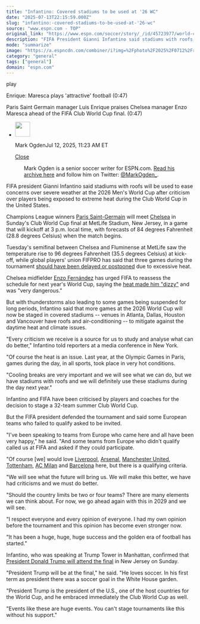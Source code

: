 ```yaml
---
title: "Infantino: Covered stadiums to be used at '26 WC"
date: "2025-07-13T22:15:59.000Z"
slug: "infantino:-covered-stadiums-to-be-used-at-'26-wc"
source: "www.espn.com - TOP"
original_link: "https://www.espn.com/soccer/story/_/id/45723977/world-cup-2026-use-stadiums-roofs-heat-issues-fifa-chief"
description: "FIFA President Gianni Infantino said stadiums with roofs will be used to ease concerns over severe weather at the 2026 Men's World Cup."
mode: "summarize"
image: "https://a.espncdn.com/combiner/i?img=%2Fphoto%2F2025%2F0712%2Fr1518092_1296x729_16%2D9.jpg"
category: "general"
tags: ["general"]
domain: "espn.com"
---
```

<div id="readability-page-1" class="page"><div data-video="watch,640,360,45723351" data-cerebro-id="68725bf8ac2b6424ea63e8e9" data-title="Enrique: Maresca plays 'attractive' football" data-source="espn"><div><picture><source srcset="https://a.espncdn.com/combiner/i?img=%2Fmedia%2Fmotion%2F2025%2F0712%2Fdm_250712_COM_SOC_Analysis_Enrique3A_Maresca_playE28099s_E28098attractiveE28099_Football__GLOBAL_2025%2D07%2D12%2Fdm_250712_COM_SOC_Analysis_Enrique3A_Maresca_playE28099s_E28098attractiveE28099_Football__GLOBAL_2025%2D07%2D12.jpg&amp;w=943&amp;h=530&amp;cquality=80&amp;format=jpg" media="(min-width: 376px)"><source srcset="https://a.espncdn.com/combiner/i?img=%2Fmedia%2Fmotion%2F2025%2F0712%2Fdm_250712_COM_SOC_Analysis_Enrique3A_Maresca_playE28099s_E28098attractiveE28099_Football__GLOBAL_2025%2D07%2D12%2Fdm_250712_COM_SOC_Analysis_Enrique3A_Maresca_playE28099s_E28098attractiveE28099_Football__GLOBAL_2025%2D07%2D12.jpg&amp;w=375&amp;cquality=80, https://a.espncdn.com/combiner/i?img=%2Fmedia%2Fmotion%2F2025%2F0712%2Fdm_250712_COM_SOC_Analysis_Enrique3A_Maresca_playE28099s_E28098attractiveE28099_Football__GLOBAL_2025%2D07%2D12%2Fdm_250712_COM_SOC_Analysis_Enrique3A_Maresca_playE28099s_E28098attractiveE28099_Football__GLOBAL_2025%2D07%2D12.jpg&amp;w=750&amp;cquality=40&amp;format=jpg 2x" media="(max-width: 375px)"></picture><p><span data-id="45723351">play</span></p></div><figcaption><div><p><span>Enrique: Maresca plays 'attractive' football (0:47)</span></p><p>Paris Saint Germain manager Luis Enrique praises Chelsea manager Enzo Maresca ahead of the FIFA Club World Cup final. (0:47)</p></div></figcaption></div><div><div><ul><li><p><img src="https://a.espncdn.com/combiner/i?img=/i/columnists/full/ogden_mark.png&amp;h=80&amp;w=80&amp;scale=crop" alt="" width="40" height="40"></p><p>Mark Ogden<span>Jul 12, 2025, 11:23 AM ET</span></p><div><p><a href="#">Close</a></p><ul>Mark Ogden is a senior soccer writer for ESPN.com. <a href="https://www.espn.com/search/_/type/articles/q/mark%20ogden" target="_blank" rel="noopener">Read his archive here</a> and follow him on Twitter: <a href="https://twitter.com/MarkOgden_" target="_blank" rel="noopener">@MarkOgden_</a>.</ul></div></li></ul></div><p>FIFA president Gianni Infantino said stadiums with roofs will be used to ease concerns over severe weather at the 2026 Men's World Cup after criticism over players being exposed to extreme heat during the Club World Cup in the United States.</p><p>Champions League winners <a data-clubhouse-guid="79843c9e-0fe0-63b4-b591-9affc0dbd517" href="https://www.espn.com/soccer/team?id=160">Paris Saint-Germain</a> will meet <a data-clubhouse-guid="c43a00b9-2826-72b3-77a0-62730abc936e" href="https://www.espn.com/soccer/team?id=363">Chelsea</a> in Sunday's Club World Cup final at MetLife Stadium, New Jersey, in a game that will kickoff at 3 p.m. local time, with forecasts of 84 degrees Fahrenheit (28.8 degrees Celsius) when the match begins.</p><p>Tuesday's semifinal between Chelsea and Fluminense at MetLife saw the temperature rise to 96 degrees Fahrenheit (35.5 degrees Celsius) at kick-off, while global players' union FIFPRO has said that three games during the tournament <a href="https://www.espn.com/football/story/_/id/45619017/fifpro-us-summer-temps-concern-2026-world-cup" target="_blank">should have been delayed or postponed</a> due to excessive heat.</p><p>Chelsea midfielder <a data-player-guid="b6765ac7-63b2-227c-12e8-f6342bf9405c" href="http://espn.com/soccer/player/_/id/285450/enzo-fernandez">Enzo Fernández</a> has urged FIFA to reassess the schedule for next year's World Cup, saying the <a href="https://www.espn.com/football/story/_/id/45717548/chelsea-captain-enzo-us-heat-play-world-cup-night-games" target="_blank">heat made him "dizzy"</a> and was "very dangerous."</p><p>But with thunderstorms also leading to some games being suspended for long periods, Infantino said that more games at the 2026 World Cup will now be staged in covered stadiums -- venues in Atlanta, Dallas, Houston and Vancouver have roofs and air-conditioning -- to mitigate against the daytime heat and climate issues.</p><p>"Every criticism we receive is a source for us to study and analyse what can do better," Infantino told reporters at a media conference in New York.</p><p>"Of course the heat is an issue. Last year, at the Olympic Games in Paris, games during the day, in all sports, took place in very hot conditions.</p><p>"Cooling breaks are very important and we will see what we can do, but we have stadiums with roofs and we will definitely use these stadiums during the day next year."</p><p>Infantino and FIFA have been criticised by players and coaches for the decision to stage a 32-team summer Club World Cup.</p><p>But the FIFA president defended the tournament and said some European teams who failed to qualify asked to be invited.</p><p>"I've been speaking to teams from Europe who came here and all have been very happy," he said. "And some teams from Europe who didn't qualify called us at FIFA and asked if they could participate.</p><p>"Of course [we] would love <a data-clubhouse-guid="a47fbcec-c948-cf4c-9e41-3dfa37588c9c" href="https://www.espn.com/soccer/team?id=364">Liverpool</a>, <a data-clubhouse-guid="feb44e87-58fa-9597-2691-b3c32768ebe4" href="https://www.espn.com/soccer/team?id=359">Arsenal</a>, <a data-clubhouse-guid="6ebc2fd0-35d3-733b-5666-b75035a3bce9" href="https://www.espn.com/soccer/team?id=360">Manchester United</a>, <a href="https://www.espn.co.uk/football/club/_/id/367/tottenham-hotspur" target="_blank">Tottenham</a>, <a data-clubhouse-guid="7ca4fb35-d78e-49f0-67fe-7fa95588e28d" href="https://www.espn.com/soccer/team?id=103">AC Milan</a> and <a data-clubhouse-guid="58f7c4a9-c991-4ed4-fe5c-1f833cba75b8" href="https://www.espn.com/soccer/team?id=83">Barcelona</a> here, but there is a qualifying criteria.</p><p>"We will see what the future will bring us. We will make this better, we have had criticisms and we must do better.</p><p>"Should the country limits be two or four teams? There are many elements we can think about. For now, we go ahead again with this in 2029 and we will see.</p><p>"I respect everyone and every opinion of everyone. I had my own opinion before the tournament and this opinion has become even stronger now.</p><p>"It has been a huge, huge, huge success and the golden era of football has started."</p><p>Infantino, who was speaking at Trump Tower in Manhattan, confirmed that <a href="https://www.espn.com/soccer/story/_/id/45696463/trump-attend-club-world-cup-final-metlife-stadium" target="_blank">President Donald Trump will attend the final</a> in New Jersey on Sunday.</p><p>"President Trump will be at the final," he said. "He loves soccer. In his first term as president there was a soccer goal in the White House garden.</p><p>"President Trump is the president of the U.S., one of the host countries for the World Cup, and he embraced immediately the Club World Cup as well.</p><p>"Events like these are huge events. You can't stage tournaments like this without his support."</p>
</div></div>